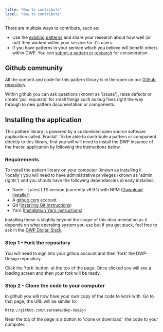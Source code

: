 ```yaml
---
title: 'How to contribute'
label: 'How to contribute'
---
```


<p>There are multiple ways to contribute, such as:</p>

<ul>
	<li>
		Use the <a href="/docs/design-patterns">existing patterns</a> and share your research about
		how well (or not) they worked within your service for it's users.
	</li>
	<li>
		If you have patterns in your service which you believe will benefit others
		within DWP. You can <a href="/docs/about/submit">submit a pattern or research</a> for
		consideration.
	</li>
</ul>

<h2 id="github-community">Github community</h2>

<p>All the content and code for this pattern library is in the open on our <a href="https://github.com/paulmsmith/dwp-design">Github repository</a>.</p>

<p>Within github you can ask questions (known as 'issues'), raise defects or create 'pull requests' for small things such as bug fixes right the way through to new pattern documentation or components.</p>

<h2 id="installation">Installing the application</h2>

This pattern library is powered by a customised open source software application called 'Fractal'. To be able to contribute a pattern or component directly to this library, first you will will need to install the DWP instance of the fractal application by following the instructions below.

<h3 id="installation-requirements">Requirements</h3>

<p>To install the pattern library on your computer (known as installing it 'locally') you will need to have administrative privileges (known as 'admin rights') and you should have the following dependancies already installed.</p>

<ul>
	<li>Node - Latest LTS version (currently v6.9.1) with NPM (<a href="https://nodejs.org/en/download/">Download Installer</a>)</li>
	<li>A <a href="http://github.com">github.com</a> account</li>
	<li>Git (<a href="https://git-scm.com/book/en/v2/Getting-Started-Installing-Git">Installing Git Instructions</a>)</li>
	<li>Yarn (<a href="https://yarnpkg.com/en/docs/install">Installation Yarn instructions</a>)</li>
</ul>

<p>Installing these is slightly beyond the scope of this documentation as it depends on what operating system you use but if you get stuck, feel free to ask in the <a href="http://dwpdigital.slack.com">DWP Digital Slack</a>.</p>

<h3 id="installation-step-1">Step 1 - Fork the repository</h3>

<p>You will need to sign into your github account and then 'fork' the DWP-Design repository.</p>

<p>Click the 'fork' button <img src="/images/content/about/install/fork.png" alt="" class="dib dib--vam"> at the top of the page. Once clicked you will see a loading screen and then your fork will be ready.</p>

<h3 id="installation-step-2">Step 2 - Clone the code to your computer</h3>

<p>In github you will now have your own copy of the code to work with. Go to that page, the URL will be similar to:</p>

`http://github.com/username/dwp-design`

<p>Near the top of the page is a button to 'clone or download' <img src="/images/content/about/install/clone.png" alt="" class="dib dib--vam"> the code to your computer.</p>

